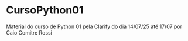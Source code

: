 # CursoPython01
Material do curso de Python 01 pela Clarify do dia 14/07/25 até 17/07 por Caio Comitre Rossi
